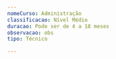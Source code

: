 ```yaml
---
nomeCurso: Administração
classificacao: Nível Médio
duracao: Pode ser de 4 a 18 meses
observacao: obs
tipo: Técnico

---
```


